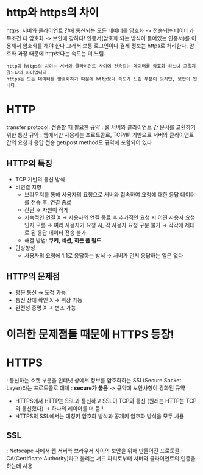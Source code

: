 # http와 https의 차이
https: 서버와 클라이언트 간에 통신되는 모든 데이터를 암호화 -> 전송되는 데이터가 무조건 다 암호화 -> 보안에 강하다!
인증서(암호화 되는 방식이 들어있는 인증서)를 이용해서 암호화를 해야 한다
그래서 보통 로그인이나 결제 정보는 https로 처리한다.
암호화 과정 때문에 http보다는 속도는 더 느림.
```
http와 https의 차이는 서버와 클라이언트 사이에 전송되는 데이터를 암호화 하느냐 그렇지 않느냐의 차이입니다.
https는 모든 데이터를 암호화하기 때문에 http보다 속도가 느린 부분이 있지만, 보안이 됩니다.
```


# HTTP
transfer protocol: 전송할 때 필요한 규약
: 웹 서버와 클라이언트 간 문서를 교환하기 위한 통신 규약
: 웹에서만 사용하는 프로토콜로, TCP/IP 기반으로 서버와 클라이언트 간의 요청과 응답 전송
get/post method도 규약에 포함되어 있다

## HTTP의 특징

- TCP 기반의 통신 방식
- 비연결 지향
    - 브라우저를 통해 사용자의 요청으로 서버와 접속하여 요청에 대한 응답 데이터를 전송 후, 연결 종료
    - 간단 → 자원이 적게
    - 지속적인 연결 X 
    → 사용자와 연결 종료 후 추가적인 요청 시 어떤 사용자 요청인지 모름
    → 여러 사용자가 요청 시, 각 사용자 요청 구분 불가
    → 각각에 제대로 된 응답 데이터 전송 불가
    - 해결 방법: **쿠키, 세션, 히든 폼 필드**
- 단방향성
    - 사용자의 요청에 1:1로 응답하는 방식 → 서버가 먼저 응답하는 일은 없다

## HTTP의 문제점

- 평문 통신 → 도청 가능
- 통신 상대 확인 X → 위장 가능
- 완전성 증명 X → 변조 가능

# 이러한 문제점들 때문에 HTTPS 등장!

# HTTPS

: 통신하는 소켓 부분을 인터넷 상에서 정보를 암호화하는 SSL(Secure Socket Layer)라는 프로토콜로 대체
: **secure가 붙음** -> 규약에 보안사항이 강화된 규약

- HTTPS에서 HTTP는 SSL과 통신하고 SSL이 TCP와 통신
(원래는 HTTP는 TCP와 통신했다)
→ 하나의 레이어를 더 둠!!
- HTTPS의 SSL에서는 대칭키 암호화 방식과 공개키 암호화 방식을 모두 사용

## SSL

: Netscape 사에서 웹 서버와 브라우저 사이의 보안을 위해 만들어진 프로토콜
: CA(Certificate Authority)라고 불리는 서드 파티로부터 서버와 클라이언트의 인증을 하는데 사용
